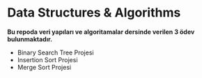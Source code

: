 # Data Structures & Algorithms
<strong>Bu repoda veri yapıları ve algoritamalar dersinde verilen 3 ödev bulunmaktadır. </strong>

<ul> 
<li>Binary Search Tree Projesi</li>
<li>Insertion Sort Projesi</li>
<li>Merge Sort Projesi</li>
</ul>
